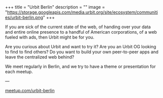 +++
title = "Urbit Berlin"
description = ""
image = "https://storage.googleapis.com/media.urbit.org/site/ecosystem/communities/urbit-berlin.png"
+++

If you are sick of the current state of the web, of handing over your data and entire online presence to a handful of American corporations, of a web fueled with ads, then Urbit might be for you.

Are you curious about Urbit and want to try it? Are you an Urbit OG looking to find to find others? Do you want to build your own peer-to-peer apps and leave the centralized web behind?

We meet regularly in Berlin, and we try to have a theme or presentation for each meetup.


––

[meetup.com/urbit-berlin](https://www.meetup.com/urbit-berlin/)